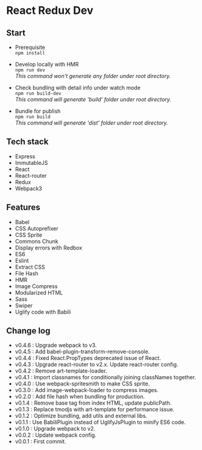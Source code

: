 # React Redux Dev

## Start  
* Prerequisite  
    `npm install`  

* Develop locally with HMR  
    `npm run dev`  
    _This command won't generate any folder under root directory._  

* Check bundling with detail info under watch mode  
    `npm run build-dev`  
    _This command will generate 'build' folder under root directory._  

* Bundle for publish  
    `npm run build`  
    _This command will generate 'dist' folder under root directory._  


## Tech stack  
* Express
* ImmutableJS
* React
* React-router
* Redux
* Webpack3


## Features  
* Babel
* CSS Autoprefixer
* CSS Sprite
* Commons Chunk
* Display errors with Redbox
* ES6
* Eslint
* Extract CSS
* File Hash
* HMR
* Image Compress
* Modularized HTML
* Sass
* Swiper
* Uglify code with Babili


## Change log  
* v0.4.6 : Upgrade webpack to v3.
* v0.4.5 : Add babel-plugin-transform-remove-console.
* v0.4.4 : Fixed React.PropTypes deprecated issue of React.
* v0.4.3 : Upgrade react-router to v2.x. Update react-router config.
* v0.4.2 : Remove art-template-loader.
* v0.4.1 : Import classnames for conditionally joining classNames together.
* v0.4.0 : Use webpack-spritesmith to make CSS sprite.
* v0.3.0 : Add image-webpack-loader to compress images.
* v0.2.0 : Add file hash when bundling for production.
* v0.1.4 : Remove base tag from index HTML, update publicPath.
* v0.1.3 : Replace tmodjs with art-template for performance issue.
* v0.1.2 : Optimize bundling, add utils and external libs.
* v0.1.1 : Use BabiliPlugin instead of UglifyJsPlugin to minify ES6 code.
* v0.1.0 : Upgrade webpack to v2.
* v0.0.2 : Update webpack config.
* v0.0.1 : First commit.
